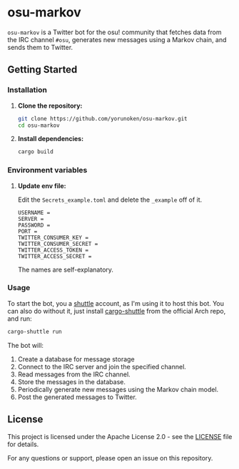 # osu-markov

`osu-markov` is a Twitter bot for the osu! community that fetches data from the IRC channel `#osu`, generates new messages using a Markov chain, and sends them to Twitter.

## Getting Started

### Installation

1. **Clone the repository:**

    ```sh
    git clone https://github.com/yorunoken/osu-markov.git
    cd osu-markov
    ```

2. **Install dependencies:**

    ```sh
    cargo build
    ```


### Environment variables

1. **Update env file:**

    Edit the `Secrets_example.toml` and delete the `_example` off of it.

    ```
    USERNAME =
    SERVER =
    PASSWORD =
    PORT =
    TWITTER_CONSUMER_KEY =
    TWITTER_CONSUMER_SECRET =
    TWITTER_ACCESS_TOKEN =
    TWITTER_ACCESS_SECRET =
    ```

    The names are self-explanatory.

### Usage

To start the bot, you a [shuttle](https://shuttle.rs) account, as I'm using it to host this bot.
You can also do without it, just install [cargo-shuttle](https://archlinux.org/packages/extra/x86_64/cargo-shuttle/) from the official Arch repo, and run:

```sh
cargo-shuttle run
```

The bot will:

1. Create a database for message storage
2. Connect to the IRC server and join the specified channel.
3. Read messages from the IRC channel.
4. Store the messages in the database.
5. Periodically generate new messages using the Markov chain model.
6. Post the generated messages to Twitter.

## License

This project is licensed under the Apache License 2.0 - see the [LICENSE](LICENSE) file for details.

For any questions or support, please open an issue on this repository.
